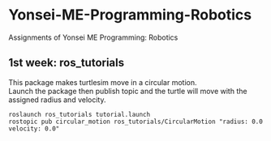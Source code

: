# Yonsei-ME-Programming-Robotics
Assignments of Yonsei ME Programming: Robotics

## 1st week: ros_tutorials  
This package makes turtlesim move in a circular motion.  
Launch the package then publish topic and the turtle will move with the assigned radius and velocity.
```
roslaunch ros_tutorials tutorial.launch  
rostopic pub circular_motion ros_tutorials/CircularMotion "radius: 0.0 velocity: 0.0" 
```
